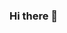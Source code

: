 ### Hi there 👋

<!--
**Hanser001/Hanser001** is a ✨ _special_ ✨ repository because its `README.md` (this file) appears on your GitHub profile.

- 🐭This is naNach0

- 🎨Develops on the Backend 

- 🌱 I’m currently learning Golang

- 📫 How to reach me: nanach0@qq.com

- 🎨 Loves : Blue Archive & Leauge of Legends

- 🥰Looking forward to joining blue archive and golang open source community!

